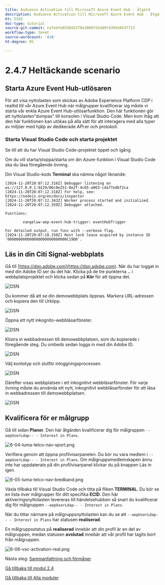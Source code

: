 ```yaml
---
title: Audience Activation till Microsoft Azure Event Hub - åtgärd
description: Audience Activation till Microsoft Azure Event Hub - åtgärd
kt: 5342
doc-type: tutorial
source-git-commit: cefebfe0336952f0e3099fd2dd9f4395d453f713
workflow-type: tm+mt
source-wordcount: '418'
ht-degree: 0%

---
```


# 2.4.7 Heltäckande scenario

## Starta Azure Event Hub-utlösaren

För att visa nyttolasten som skickas av Adobe Experience Platform CDP i realtid till vår Azure Event Hub när målgrupper kvalificerar sig måste vi starta vår enkla Azure Event Hub-utlösarfunktion. Den här funktionen gör att nyttolasten&quot;dumpas&quot; till konsolen i Visual Studio Code. Men kom ihåg att den här funktionen kan utökas på alla sätt för att interagera med alla typer av miljöer med hjälp av dedikerade API:er och protokoll.

### Starta Visual Studio Code och starta projektet

Se till att du har Visual Studio Code-projektet öppet och igång

Om du vill starta/stoppa/starta om din Azure-funktion i Visual Studio Code ska du läsa föregående övning.

Din Visual Studio-kods **Terminal** ska nämna något liknande:

```code
[2024-11-20T20:07:12.316Z] Debugger listening on ws://127.0.0.1:9229/86c8e251-8e2f-4c65-a063-cda77edbf2ca
[2024-11-20T20:07:12.318Z] For help, see: https://nodejs.org/en/docs/inspector
[2024-11-20T20:07:12.343Z] Worker process started and initialized.
[2024-11-20T20:07:12.359Z] Debugger attached.

Functions:

        vangeluw-aep-event-hub-trigger: eventHubTrigger

For detailed output, run func with --verbose flag.
[2024-11-20T20:07:18.150Z] Host lock lease acquired by instance ID '000000000000000000000000000C19D8'.
```

## Läs in din Citi Signal-webbplats

Gå till [https://dsn.adobe.com](https://dsn.adobe.com). När du har loggat in med din Adobe ID ser du det här. Klicka på de tre punkterna **..** i webbplatsprojektet och klicka sedan på **Kör** för att öppna det.

![DSN](./../../datacollection/module1.1/images/web8.png)

Du kommer då att se din demowebbplats öppnas. Markera URL-adressen och kopiera den till Urklipp.

![DSN](../../gettingstarted/gettingstarted/images/web3.png)

Öppna ett nytt inkognito-webbläsarfönster.

![DSN](../../gettingstarted/gettingstarted/images/web4.png)

Klistra in webbadressen till demowebbplatsen, som du kopierade i föregående steg. Du ombeds sedan logga in med din Adobe ID.

![DSN](../../gettingstarted/gettingstarted/images/web5.png)

Välj kontotyp och slutför inloggningsprocessen.

![DSN](../../gettingstarted/gettingstarted/images/web6.png)

Därefter visas webbplatsen i ett inkognitivt webbläsarfönster. För varje övning måste du använda ett nytt, inkognitivt webbläsarfönster för att läsa in webbadressen till demowebbplatsen.

![DSN](../../gettingstarted/gettingstarted/images/web7.png)

## Kvalificera för er målgrupp

Gå till sidan **Planer**. Den här åtgärden kvalificerar dig för målgruppen `--aepUserLdap-- - Interest in Plans`.

![6-04-luma-telco-nav-sport.png](./images/cs1.png)

Verifiera genom att öppna profilvisarpanelen. Du bör nu vara medlem i `--aepUserLdap-- - Interest in Plans`. Om målgruppsmedlemskapen ännu inte har uppdaterats på din profilvisarpanel klickar du på knappen Läs in igen.

![6-05-luma-telco-nav-bredband.png](./images/cs2.png)

Växla tillbaka till Visual Studio Code och titta på fliken **TERMINAL**. Du bör se en lista över målgrupper för ditt specifika **ECID**. Den här aktiveringsnyttolasten levereras till händelsehubben så snart du kvalificerar dig för målgruppen `--aepUserLdap-- - Interest in Plans`.

När du tittar närmare på målgruppsnyttolasten kan du se att `--aepUserLdap-- - Interest in Plans` har statusen **realiserad**.

En målgruppsstatus på **realiserad** innebär att din profil är en del av målgruppen, medan statusen **avslutad** innebär att vår profil har tagits bort från målgruppen.

![6-06-vsc-activation-real.png](./images/cs3.png)

Nästa steg: [Sammanfattning och förmåner](./summary.md)

[Gå tillbaka till modul 2.4](./segment-activation-microsoft-azure-eventhub.md)

[Gå tillbaka till Alla moduler](./../../../overview.md)
